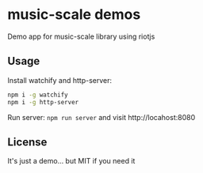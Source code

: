 # music-scale demos

Demo app for music-scale library using riotjs

## Usage

Install watchify and http-server:

```bash
npm i -g watchify
npm i -g http-server
```

Run server: `npm run server` and visit http://locahost:8080

## License

It's just a demo... but MIT if you need it

